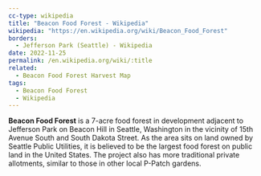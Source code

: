 ```yaml
---
cc-type: wikipedia
title: "Beacon Food Forest - Wikipedia"
wikipedia: "https://en.wikipedia.org/wiki/Beacon_Food_Forest"
borders:
  - Jefferson Park (Seattle) - Wikipedia
date: 2022-11-25
permalink: /en.wikipedia.org/wiki/:title
related:
  - Beacon Food Forest Harvest Map
tags:
  - Beacon Food Forest
  - Wikipedia
---
```

**Beacon Food Forest** is a 7-acre food forest in development adjacent to Jefferson Park on Beacon Hill in Seattle, Washington in the vicinity of 15th Avenue South and South Dakota Street. As the area sits on land owned by Seattle Public Utilities, it is believed to be the largest food forest on public land in the United States. The project also has more traditional private allotments, similar to those in other local P-Patch gardens.